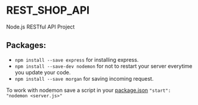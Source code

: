 # REST_SHOP_API

Node.js RESTful API Project

## Packages:

- `npm install --save express` for installing express.
- `npm install --save-dev nodemon` for not to restart your server everytime you update your code.
- `npm install --save morgan` for saving incoming request.

To work with nodemon save a script in your <u>package.json</u> `"start": "nodemon <server.js>" `
